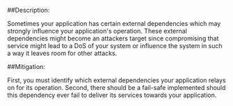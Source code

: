 ##Description:

Sometimes your application has certain external dependencies which may strongly
influence your application's operation. These external dependencies
might become an attackers target since compromising that service might lead to
a DoS of your system or influence the system in such a way it leaves room for other
attacks.

##Mitigation:

First, you must identify which external dependencies your application relays on
for its operation. Second, there should be a fail-safe implemented should this dependency ever
fail to deliver its services towards your application.
